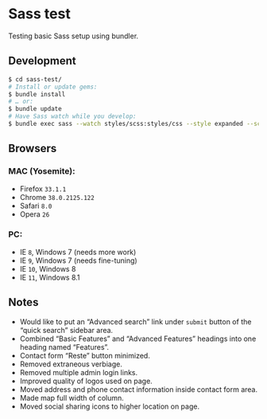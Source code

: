# Sass test

Testing basic Sass setup using bundler.

## Development

```bash
$ cd sass-test/
# Install or update gems:
$ bundle install
# … or:
$ bundle update
# Have Sass watch while you develop:
$ bundle exec sass --watch styles/scss:styles/css --style expanded --scss --trace --sourcemap=none
```

## Browsers

### MAC (Yosemite):

* Firefox `33.1.1`
* Chrome `38.0.2125.122`
* Safari `8.0`
* Opera `26`

### PC:

* IE `8`, Windows 7 (needs more work)
* IE `9`, Windows 7 (needs fine-tuning)
* IE `10`, Windows 8
* IE `11`, Windows 8.1

## Notes

* Would like to put an “Advanced search” link under `submit` button of the “quick search” sidebar area.
* Combined “Basic Features” and “Advanced Features” headings into one heading named “Features”.
* Contact form “Reste” button minimized.
* Removed extraneous verbiage.
* Removed multiple admin login links.
* Improved quality of logos used on page.
* Moved address and phone contact information inside contact form area.
* Made map full width of column.
* Moved social sharing icons to higher location on page.
